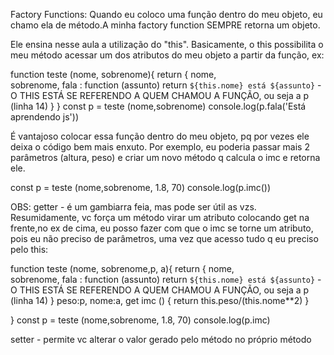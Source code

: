 Factory Functions:
Quando eu coloco uma função dentro do meu objeto, eu chamo ela de método.A minha factory function SEMPRE retorna um objeto.

 Ele ensina nesse aula a utilização do "this". Basicamente, o this possibilita o meu método acessar um dos atributos do meu objeto a partir da função, ex:

function teste (nome, sobrenome){
    return {
        nome,   
        sobrenome,
        fala : function (assunto)
        return `${this.nome} está ${assunto}` - O THIS ESTÁ SE REFERENDO A QUEM CHAMOU A FUNÇÃO, ou seja a p (linha 14)
    }
}
const p = teste (nome,sobrenome)
console.log(p.fala('Está aprendendo js'))

É vantajoso colocar essa função dentro do meu objeto, pq por vezes ele deixa o código bem mais enxuto. Por exemplo, eu poderia passar mais 2 parâmetros (altura, peso) e criar um novo método q calcula o imc e retorna ele.

const p = teste (nome,sobrenome, 1.8, 70)
console.log(p.imc())

OBS: getter - é um gambiarra feia, mas pode ser útil as vzs. Resumidamente, vc força um método virar um atributo colocando get na frente,no ex de cima, eu posso fazer com que o imc se torne um atributo, pois eu não preciso de parâmetros, uma vez que acesso tudo q eu preciso pelo this:

function teste (nome, sobrenome,p, a){
    return {
        nome,   
        sobrenome,
        fala : function (assunto)
        return `${this.nome} está ${assunto}` - O THIS ESTÁ SE REFERENDO A QUEM CHAMOU A FUNÇÃO, ou seja a p (linha 14)
    }
        peso:p,
        nome:a,
        get imc () {
            return this.peso/(this.nome**2)
        }

}
const p = teste (nome,sobrenome, 1.8, 70)
console.log(p.imc)

setter - permite vc alterar o valor gerado pelo método no próprio método 
